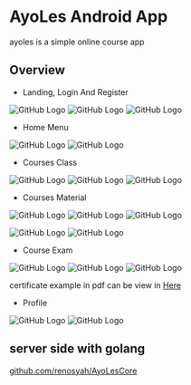 # AyoLes Android App

ayoles is a simple online course app

## Overview


* Landing, Login And Register

![GitHub Logo](/img/1_1.jpg) ![GitHub Logo](/img/1_2.jpg) ![GitHub Logo](/img/1_3.jpg)





* Home Menu

![GitHub Logo](/img/2_1_0.jpg) ![GitHub Logo](/img/2_3_0.jpg)



* Courses Class

![GitHub Logo](/img/3_1.jpg) ![GitHub Logo](/img/3_2.jpg) ![GitHub Logo](/img/4_1_0.jpg)


* Courses Material

![GitHub Logo](/img/4_2.jpg) ![GitHub Logo](/img/4_3.jpg) ![GitHub Logo](/img/4_4.jpg)

![GitHub Logo](/img/4_5.jpg) ![GitHub Logo](/img/4_6.jpg)




* Course Exam

![GitHub Logo](/img/5_1.jpg) ![GitHub Logo](/img/5_4.jpg) ![GitHub Logo](/img/5_5.jpg)


certificate example in pdf can be view in [Here](https://github.com/renosyah/AyoLesApp/blob/master/pdf/Data_Science_certificate.PDF)



* Profile

![GitHub Logo](/img/6_1.jpg) ![GitHub Logo](/img/6_2.jpg)

## server side with golang

[github.com/renosyah/AyoLesCore](https://github.com/renosyah/AyoLesCore)


